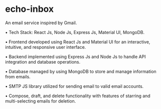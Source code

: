# echo-inbox

An email service inspired by Gmail.

• Tech Stack: React Js, Node Js, Express Js, Material UI, MongoDB.

• Frontend developed using React Js and Material UI for an interactive, intuitive, and responsive user interface.

• Backend implemented using Express Js and Node Js to handle API integration and database operations.

• Database managed by using MongoDB to store and manage information from emails.

• SMTP JS library utilized for sending email to valid email accounts.

• Compose, draft, and delete functionality with features of starring and multi-selecting emails for deletion.
